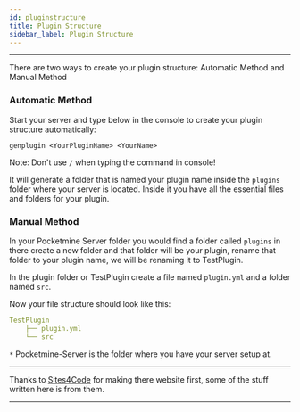 ```yaml
---
id: pluginstructure
title: Plugin Structure
sidebar_label: Plugin Structure
---
```

___
There are two ways to create your plugin structure: Automatic Method and Manual Method

### Automatic Method
Start your server and type below in the console to create your plugin structure automatically:
```
genplugin <YourPluginName> <YourName>
```
Note: Don't use `/` when typing the command in console!

It will generate a folder that is named your plugin name inside the `plugins` folder where your server is located. Inside it you have all the essential files and folders for your plugin.

### Manual Method
In your Pocketmine Server folder you would find a folder called `plugins` in there create a new folder and that folder will be your plugin, rename that folder to your plugin name, we will be renaming it to TestPlugin.   

In the plugin folder or TestPlugin create a file named `plugin.yml` and a folder named `src`.

Now your file structure should look like this:  
```yml title="/Pocketmine-Server*/plugins/"
TestPlugin 
    ├── plugin.yml 
    └── src
```

`*` Pocketmine-Server is the folder where you have your server setup at.

___
Thanks to [Sites4Code](https://sites4code.github.io/MCPE/) for making there website first, some of the stuff written here is from them.
___